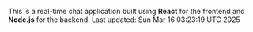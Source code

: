This is a real-time chat application built using **React** for the frontend and **Node.js** for the backend.
Last updated: Sun Mar 16 03:23:19 UTC 2025
